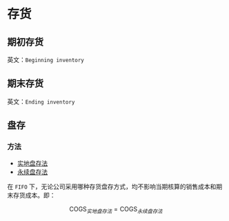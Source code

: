 # 存货

## 期初存货

英文：`Beginning inventory`

## 期末存货

英文：`Ending inventory`

## 盘存

### 方法

* [实地盘存法](mweblib://16173771066961)
* [永续盘存法](mweblib://16174175079181)

在 `FIFO` 下，无论公司采用哪种存货盘存方式，均不影响当期核算的销售成本和期末存货成本。即：

$$
\text{COGS}_{实地盘存法} = \text{COGS}_{永续盘存法}
$$